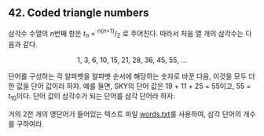 ## 42. Coded triangle numbers

삼각수 수열의 <var>n</var>번째 항은 <var>t</var><sub><var>n</var></sub> = <sup><var>n</var>(<var>n</var>+1)</sup>/<sub>2</sub> 로 주어진다. 따라서 처음 열 개의 삼각수는 다음과 같다.

<p align="center">
  1, 3, 6, 10, 15, 21, 28, 36, 45, 55, ...
</p>

단어를 구성하는 각 알파벳을 알파벳 순서에 해당하는 숫자로 바꾼 다음, 이것을 모두 더한 값을 단어 값이라 하자. 예를 들면, SKY의 단어 값은 19 + 11 + 25 = 55이고, 55 = <var>t</var><sub>10</sub>이다. 단어 값이 삼각수가 되는 단어를 삼각 단어라 하자.

거의 2천 개의 영단어가 들어있는 텍스트 파일 [words.txt](./words.txt)를 사용하여, 삼각 단어의 개수를 구하여라.
